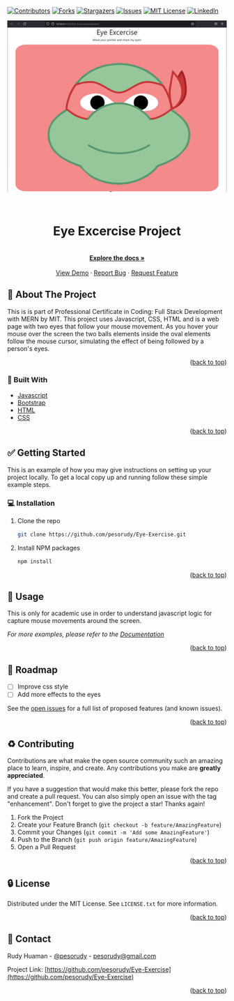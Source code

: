 <div id="top"></div>
<!--
*** Thanks for checking out the Best-README-Template. If you have a suggestion
*** that would make this better, please fork the repo and create a pull request
*** or simply open an issue with the tag "enhancement".
*** Don't forget to give the project a star!
*** Thanks again! Now go create something AMAZING! :D
-->



<!-- PROJECT SHIELDS -->
<!--
*** I'm using markdown "reference style" links for readability.
*** Reference links are enclosed in brackets [ ] instead of parentheses ( ).
*** See the bottom of this document for the declaration of the reference variables
*** for contributors-url, forks-url, etc. This is an optional, concise syntax you may use.
*** https://www.markdownguide.org/basic-syntax/#reference-style-links
-->
[![Contributors][contributors-shield]][contributors-url]
[![Forks][forks-shield]][forks-url]
[![Stargazers][stars-shield]][stars-url]
[![Issues][issues-shield]][issues-url]
[![MIT License][license-shield]][license-url]
[![LinkedIn][linkedin-shield]][linkedin-url]


![Product Name Screen Shot][product-screenshot]
<!-- PROJECT LOGO -->
<br />
<div align="center">
<h1 align="center">Eye Excercise Project </h1>

  <p align="center">
    <br />
    <a href="https://github.com/pesorudy/Eye-Exercise" ><strong>Explore the docs »</strong></a>
    <br />
    <br />
    <a href="https://pesorudy.github.io/Eye-Exercise/" target="_blank">View Demo</a>
    ·
    <a href="https://github.com/pesorudy/Eye-Exercise/issues">Report Bug</a>
    ·
    <a href="https://github.com/pesorudy/Eye-Exercise/issues">Request Feature</a>
  </p>
</div>



<!-- ABOUT THE PROJECT -->
## :open_file_folder: About The Project



This is is part of Professional Certificate in Coding: Full Stack Development with MERN by MIT. This project uses Javascript, CSS, HTML and is a web page with two eyes that follow your mouse movement. As you hover your mouse over the screen the two balls elements inside the oval elements follow the mouse cursor, simulating the effect of being followed by a person's eyes.


<p align="right">(<a href="#top">back to top</a>)</p>



### :rocket: Built With

* [Javascript](https://developer.mozilla.org/en-US/docs/Web/JavaScript)
* [Bootstrap](https://getbootstrap.com)
* [HTML](https://developer.mozilla.org/en-US/docs/Web/HTML)
* [CSS](https://developer.mozilla.org/en-US/docs/Web/CSS)

<p align="right">(<a href="#top">back to top</a>)</p>



<!-- GETTING STARTED -->
## :white_check_mark: Getting Started

This is an example of how you may give instructions on setting up your project locally.
To get a local copy up and running follow these simple example steps.

### :computer: Installation

1. Clone the repo
   ```sh
   git clone https://github.com/pesorudy/Eye-Exercise.git
   ```
2. Install NPM packages
   ```sh
   npm install
   ```

<p align="right">(<a href="#top">back to top</a>)</p>



<!-- USAGE EXAMPLES -->
## :pencil: Usage

This is only for academic use in order to understand javascript logic for capture mouse movements around the screen. 

_For more examples, please refer to the [Documentation](https://example.com)_

<p align="right">(<a href="#top">back to top</a>)</p>



<!-- ROADMAP -->
## :dart: Roadmap

- [ ] Improve css style
- [ ] Add more effects to the eyes

See the [open issues](https://github.com/pesorudy/Eye-Exercise/issues) for a full list of proposed features (and known issues).

<p align="right">(<a href="#top">back to top</a>)</p>



<!-- CONTRIBUTING -->
## :recycle: Contributing

Contributions are what make the open source community such an amazing place to learn, inspire, and create. Any contributions you make are **greatly appreciated**.

If you have a suggestion that would make this better, please fork the repo and create a pull request. You can also simply open an issue with the tag "enhancement".
Don't forget to give the project a star! Thanks again!

1. Fork the Project
2. Create your Feature Branch (`git checkout -b feature/AmazingFeature`)
3. Commit your Changes (`git commit -m 'Add some AmazingFeature'`)
4. Push to the Branch (`git push origin feature/AmazingFeature`)
5. Open a Pull Request

<p align="right">(<a href="#top">back to top</a>)</p>



<!-- LICENSE -->
## :lock: License

Distributed under the MIT License. See `LICENSE.txt` for more information.

<p align="right">(<a href="#top">back to top</a>)</p>



<!-- CONTACT -->
## :wave: Contact

Rudy Huaman - [@pesorudy](https://twitter.com/pesorudy) - pesorudy@gmail.com

Project Link: [https://github.com/pesorudy/Eye-Exercise](https://github.com/pesorudy/Eye-Exercise)

<p align="right">(<a href="#top">back to top</a>)</p>


<!-- MARKDOWN LINKS & IMAGES -->
<!-- https://www.markdownguide.org/basic-syntax/#reference-style-links -->
[contributors-shield]: https://img.shields.io/github/contributors/pesorudy/Eye-Exercise.svg?style=for-the-badge
[contributors-url]: https://github.com/pesorudy/Eye-Exercise/graphs/contributors
[forks-shield]: https://img.shields.io/github/forks/pesorudy/Eye-Exercise.svg?style=for-the-badge
[forks-url]: https://github.com/pesorudy/Eye-Exercise/network/members
[stars-shield]: https://img.shields.io/github/stars/pesorudy/Eye-Exercise.svg?style=for-the-badge
[stars-url]: https://github.com/pesorudy/Eye-Exercise/stargazers
[issues-shield]: https://img.shields.io/github/issues/pesorudy/Eye-Exercise.svg?style=for-the-badge
[issues-url]: https://github.com/pesorudy/Eye-Exercise/issues
[license-shield]: https://img.shields.io/github/license/pesorudy/Eye-Exercise.svg?style=for-the-badge
[license-url]: https://github.com/pesorudy/Eye-Exercise/blob/master/LICENSE.txt
[linkedin-shield]: https://img.shields.io/badge/-LinkedIn-black.svg?style=for-the-badge&logo=linkedin&colorB=555
[linkedin-url]: https://www.linkedin.com/in/rudyhuaman/
[product-screenshot]: /assets/screen.gif